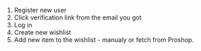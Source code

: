 1. Register new user
2. Click verification link from the email you got
3. Log in
4. Create new wishlist
5. Add new item to the wishlist - manualy or fetch from Proshop.

